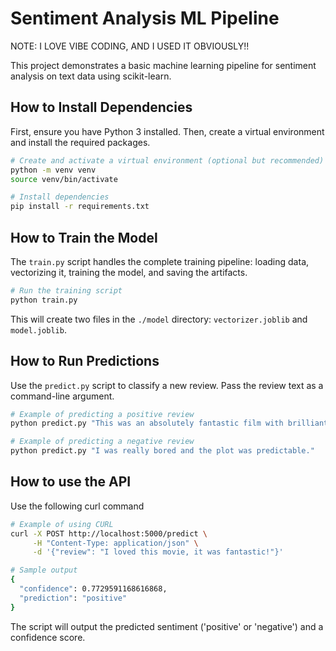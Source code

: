 
# Sentiment Analysis ML Pipeline

NOTE: I LOVE VIBE CODING, AND I USED IT OBVIOUSLY!!

This project demonstrates a basic machine learning pipeline for sentiment analysis on text data using scikit-learn.

## How to Install Dependencies

First, ensure you have Python 3 installed. Then, create a virtual environment and install the required packages.

```bash
# Create and activate a virtual environment (optional but recommended)
python -m venv venv
source venv/bin/activate  

# Install dependencies
pip install -r requirements.txt
```

## How to Train the Model

The `train.py` script handles the complete training pipeline: loading data, vectorizing it, training the model, and saving the artifacts.

```bash
# Run the training script
python train.py
```

This will create two files in the `./model` directory: `vectorizer.joblib` and `model.joblib`.

## How to Run Predictions

Use the `predict.py` script to classify a new review. Pass the review text as a command-line argument.

```bash
# Example of predicting a positive review
python predict.py "This was an absolutely fantastic film with brilliant acting!"

# Example of predicting a negative review
python predict.py "I was really bored and the plot was predictable."
```
## How to use the API

Use the following curl command

```bash
# Example of using CURL
curl -X POST http://localhost:5000/predict \
     -H "Content-Type: application/json" \
     -d '{"review": "I loved this movie, it was fantastic!"}'

# Sample output
{
  "confidence": 0.7729591168616868,
  "prediction": "positive"
}
```

The script will output the predicted sentiment ('positive' or 'negative') and a confidence score.

